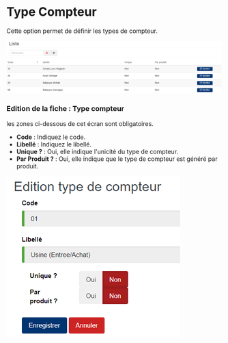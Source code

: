 # Type Compteur

Cette option permet de définir les types de compteur.

![](../../.gitbook/assets/typeCompteur1.PNG)

### **Edition de la fiche : Type compteur**

les zones ci-dessous de cet écran sont obligatoires.

* **Code** : Indiquez le code.
* **Libellé** : Indiquez le libellé.
* **Unique ?** : Oui, elle indique l'unicité du type de compteur.
* **Par Produit ?** : Oui, elle indique que le type de compteur est généré par produit.

![](../../.gitbook/assets/typeCompteur2.PNG)
